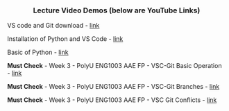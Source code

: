 
<p align="center">
  <h3 align="center">Lecture Video Demos (below are YouTube Links)</h3>
</p>

VS code and Git download - [link](https://www.youtube.com/watch?v=MZZw7VU9T4c)

Installation of Python and VS Code - [link](https://www.youtube.com/watch?v=S3MCzvrnSk0)

Basic of Python - [link](https://www.youtube.com/watch?v=S3MCzvrnSk0)

**Must Check** - Week 3 - PolyU ENG1003 AAE FP - VSC-Git Basic Operation - [link](https://www.youtube.com/watch?v=juEEJkgq6fI&list=PLw8Oypadak9OPJjn5uPBwKzHkqce-gKso&index=1)

**Must Check** - Week 3 - PolyU ENG1003 AAE FP - VSC-Git Branches - [link](https://www.youtube.com/watch?v=5qUDlFg5gAM&list=PLw8Oypadak9OPJjn5uPBwKzHkqce-gKso&index=2)

**Must Check** - Week 3 - PolyU ENG1003 AAE FP - VSC Git Conflicts - [link](https://www.youtube.com/watch?v=4JrCfXhmavg&list=PLw8Oypadak9OPJjn5uPBwKzHkqce-gKso&index=3)

